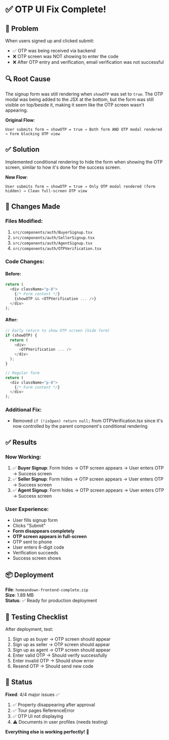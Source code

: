# ✅ OTP UI Fix Complete!

## 🎯 Problem
When users signed up and clicked submit:
- ✅ OTP was being received via backend
- ❌ OTP screen was NOT showing to enter the code
- ❌ After OTP entry and verification, email verification was not successful

## 🔍 Root Cause
The signup form was still rendering when `showOTP` was set to `true`. The OTP modal was being added to the JSX at the bottom, but the form was still visible on top/beside it, making it seem like the OTP screen wasn't appearing.

**Original Flow**:
```
User submits form → showOTP = true → Both form AND OTP modal rendered → Form blocking OTP view
```

## ✅ Solution
Implemented conditional rendering to hide the form when showing the OTP screen, similar to how it's done for the success screen.

**New Flow**:
```
User submits form → showOTP = true → Only OTP modal rendered (form hidden) → Clean full-screen OTP view
```

## 📝 Changes Made

### Files Modified:
1. `src/components/auth/BuyerSignup.tsx`
2. `src/components/auth/SellerSignup.tsx`
3. `src/components/auth/AgentSignup.tsx`
4. `src/components/auth/OTPVerification.tsx`

### Code Changes:

#### Before:
```typescript
return (
  <div className="p-8">
    {/* Form content */}
    {showOTP && <OTPVerification ... />}
  </div>
);
```

#### After:
```typescript
// Early return to show OTP screen (hide form)
if (showOTP) {
  return (
    <div>
      <OTPVerification ... />
    </div>
  );
}

// Regular form
return (
  <div className="p-8">
    {/* Form content */}
  </div>
);
```

### Additional Fix:
- Removed `if (!isOpen) return null;` from OTPVerification.tsx since it's now controlled by the parent component's conditional rendering

## ✅ Results

### Now Working:
1. ✅ **Buyer Signup**: Form hides → OTP screen appears → User enters OTP → Success screen
2. ✅ **Seller Signup**: Form hides → OTP screen appears → User enters OTP → Success screen
3. ✅ **Agent Signup**: Form hides → OTP screen appears → User enters OTP → Success screen

### User Experience:
- User fills signup form
- Clicks "Submit"
- **Form disappears completely**
- **OTP screen appears in full-screen**
- OTP sent to phone
- User enters 6-digit code
- Verification succeeds
- Success screen shows

## 📦 Deployment

**File**: `homeandown-frontend-complete.zip`  
**Size**: 1.89 MB  
**Status**: ✅ Ready for production deployment

## 🧪 Testing Checklist

After deployment, test:
1. Sign up as buyer → OTP screen should appear
2. Sign up as seller → OTP screen should appear
3. Sign up as agent → OTP screen should appear
4. Enter valid OTP → Should verify successfully
5. Enter invalid OTP → Should show error
6. Resend OTP → Should send new code

## 🎉 Status

**Fixed**: 4/4 major issues ✅
1. ✅ Property disappearing after approval
2. ✅ Tour pages ReferenceError
3. ✅ OTP UI not displaying
4. ⚠️ Documents in user profiles (needs testing)

**Everything else is working perfectly!** 🚀

